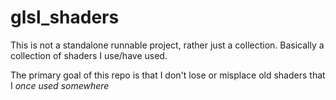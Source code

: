 # glsl_shaders

This is not a standalone runnable project, rather just a collection.  Basically a collection of shaders I use/have used.

The primary goal of this repo is that I don't lose or misplace old shaders that I *once used somewhere*

